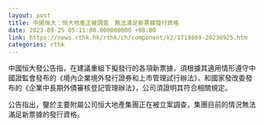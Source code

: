```yaml
---
layout: post
title: 中國恒大：恒大地產正被調查　無法滿足新票據發行資格
date: 2023-09-25 05:11:00.000000000 +08:00
link: https://news.rthk.hk/rthk/ch/component/k2/1719869-20230925.htm
categories: rthk
---
```


中國恒大發公告指，在建議重組下擬發行的各項新票據，須根據其適用情形遵守中國證監會發布的《境內企業境外發行證券和上市管理試行辦法》，和國家發改委發布的《企業中長期外債審核登記管理辦法》，公司須證明其符合相關規定。

公告指出，鑒於主要附屬公司恒大地產集團正在被立案調查，集團目前的情況無法滿足新票據的發行資格。
